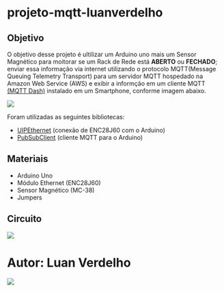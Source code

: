 # projeto-mqtt-luanverdelho
## Objetivo
O objetivo desse projeto é ultilizar um Arduino uno mais um Sensor Magnético para moitorar se um Rack de Rede está **ABERTO** ou **FECHADO**; enviar essa informação via internet utilizando o protocolo MQTT(Message Queuing Telemetry Transport) para um servidor MQTT hospedado na Amazon Web Service (AWS) e exibir a informção em um cliente MQTT [(MQTT Dash)](https://play.google.com/store/apps/details?id=net.routix.mqttdash&hl=en&gl=US) instalado em um Smartphone, conforme imagem abaixo.

![](https://camo.githubusercontent.com/7beef2d4780d87a603d7de49b2da0467c8537dff96575b628a04bd4010ebb1cc/68747470733a2f2f692e696d6775722e636f6d2f4d576870586b562e706e67)

Foram utilizadas as seguintes bibliotecas:

- [UIPEthernet](https://github.com/UIPEthernet/UIPEthernet) (conexão de ENC28J60 com o Arduino)
- [PubSubClient](https://github.com/knolleary/pubsubclient)  (cliente MQTT para o Arduino)

## Materiais

- Arduino Uno
- Módulo Ethernet (ENC28J60)
- Sensor Magnético (MC-38)
- Jumpers

## Circuito
![](https://camo.githubusercontent.com/ad1da211b35b60b23fb095a64e76dc6504d0c3229e853bd82a69a4d5d27bbb88/68747470733a2f2f692e696d6775722e636f6d2f594947477453472e706e67)

# Autor: Luan Verdelho

![](https://mail.google.com/mail/u/0/#inbox)
